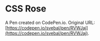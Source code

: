 # CSS Rose

A Pen created on CodePen.io. Original URL: [https://codepen.io/svebal/pen/RVWJaj](https://codepen.io/svebal/pen/RVWJaj).

